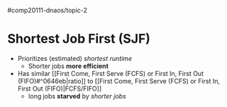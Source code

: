 #comp20111-dnaos/topic-2
# Shortest Job First (SJF)

- Prioritizes (estimated) *shortest runtime*
	- Shorter jobs **more efficient**
- Has similar [[First Come, First Serve (FCFS) or First In, First Out (FIFO)#^0646eb|ratio]] to [[First Come, First Serve (FCFS) or First In, First Out (FIFO)|FCFS/FIFO]]
	- long jobs **starved** by *shorter jobs*